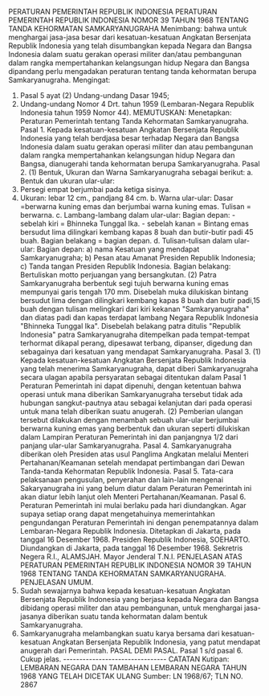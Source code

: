  PERATURAN PEMERINTAH REPUBLIK INDONESIA PERATURAN PEMERINTAH REPUBLIK INDONESIA NOMOR 39 TAHUN 1968 TENTANG TANDA KEHORMATAN SAMKARYANUGRAHA
Menimbang:
 bahwa untuk menghargai jasa-jasa besar dari kesatuan-kesatuan Angkatan Bersenjata Republik Indonesia yang telah disumbangkan kepada Negara dan Bangsa Indonesia dalam suatu gerakan operasi militer dan/atau pembangunan dalam rangka mempertahankan kelangsungan hidup Negara dan Bangsa dipandang perlu mengadakan peraturan tentang tanda kehormatan berupa Samkaryanugraha. Mengingat:
1. Pasal 5 ayat (2) Undang-undang Dasar 1945;
2. Undang-undang Nomor 4 Drt. tahun 1959 (Lembaran-Negara Republik Indonesia tahun 1959 Nomor 44).
MEMUTUSKAN:
 Menetapkan: Peraturan Pemerintah tentang Tanda Kehormatan Samkaryanugraha. Pasal 1. Kepada kesatuan-kesatuan Angkatan Bersenjata Republik Indonesia yang telah berdjasa besar terhadap Negara dan Bangsa Indonesia dalam suatu gerakan operasi militer dan atau pembangunan dalam rangka mempertahankan kelangsungan hidup Negara dan Bangsa, dianugerahi tanda kehormatan berupa Samkaryanugraha. Pasal 2.
(1) Bentuk, Ukuran dan Warna Samkaryanugraha sebagai berikut:
a. Bentuk dan ukuran ular-ular:
1. Persegi empat berjumbai pada ketiga sisinya.
2. Ukuran: lebar 12 cm., pandjang 84 cm.
b. Warna ular-ular: Dasar =berwarna kuning emas dan berjumbai warna kuning emas. Tulisan = berwarna.
c. Lambang-lambang dalam ular-ular: Bagian depan: - sebelah kiri = Bhinneka Tunggal Ika. - sebelah kanan = Bintang emas bersudut lima dilingkari kembang kapas 8 buah dan butir-butir padi 45 buah. Bagian belakang = bagian depan.
d. Tulisan-tulisan dalam ular-ular: Bagian depan: a) nama Kesatuan yang mendapat Samkaryanugraha; b) Pesan atau Amanat Presiden Republik Indonesia; c) Tanda tangan Presiden Republik Indonesia. Bagian belakang: Bertuliskan motto perjuangan yang bersangkutan.
(2) Patra Samkaryanugraha berbentuk segi tujuh berwarna kuning emas mempunyai garis tengah 170 mm. Disebelah muka dilukiskan bintang bersudut lima dengan dilingkari kembang kapas 8 buah dan butir padi,15 buah dengan tulisan melingkari dari kiri kekanan "Samkaryanugraha" dan diatas padi dan kapas terdapat lambang Negara Republik Indonesia "Bhinneka Tunggal Ika". Disebelah belakang patra ditulis "Republik Indonesia" patra Samkaryanugraha ditempelkan pada tempat-tempat terhormat dikapal perang, dipesawat terbang, dipanser, digedung dan sebagainya dari kesatuan yang mendapat Samkaryanugraha. Pasal 3.
(1) Kepada kesatuan-kesatuan Angkatan Bersenjata Republik Indonesia yang telah menerima Samkaryanugraha, dapat diberi Samkaryanugraha secara ulagan apabila persyaratan sebagai ditentukan dalam Pasal 1 Peraturan Pemerintah ini dapat dipenuhi, dengan ketentuan bahwa operasi untuk mana diberikan Samkaryanugraha tersebut tidak ada hubungan sangkut-pautnya atau sebagai kelanjutan dari pada operasi untuk mana telah diberikan suatu anugerah. (2) Pemberian ulangan tersebut dilakukan dengan menambah sebuah ular-ular berjumbai berwarna kuning emas yang berbentuk dan ukuran seperti dilukiskan dalam Lampiran Peraturan Pemerintah ini dan panjangnya 1/2 dari panjang ular-ular Samkaryanugraha. Pasal 4. Samkaryanugraha diberikan oleh Presiden atas usul Panglima Angkatan melalui Menteri Pertahanan/Keamanan setelah mendapat pertimbangan dari Dewan Tanda-tanda Kehormatan Republik Indonesia. Pasal 5. Tata-cara pelaksanaan pengusulan, penyerahan dan lain-lain mengenai Sakaryanugraha ini yang belum diatur dalam Peraturan Pemerintah ini akan diatur lebih lanjut oleh Menteri Pertahanan/Keamanan. Pasal 6. Peraturan Pemerintah ini mulai berlaku pada hari diundangkan. Agar supaya setiap orang dapat mengetahuinya memerintahkan pengundangan Peraturan Pemerintah ini dengan penempatannya dalam Lembaran-Negara Republik Indonesia. Ditetapkan di Jakarta, pada tanggal 16 Desember 1968. Presiden Republik Indonesia, SOEHARTO. Diundangkan di Jakarta, pada tanggal 16 Desember 1968. Sekretris Negera R.I., ALAMSJAH. Mayor Jenderal T.N.I. PENJELASAN ATAS PERATURAN PEMERINTAH REPUBLIK INDONESIA NOMOR 39 TAHUN 1968 TENTANG TANDA KEHORMATAN SAMKARYANUGRAHA. PENJELASAN UMUM.
1. Sudah sewajarnya bahwa kepada kesatuan-kesatuan Angkatan Bersenjata Republik Indonesia yang berjasa kepada Negara dan Bangsa dibidang operasi militer dan atau pembangunan, untuk menghargai jasa-jasanya diberikan suatu tanda kehormatan dalam bentuk Samkaryanugraha.
2. Samkaryanugraha melambangkan suatu karya bersama dari kesatuan-kesatuan Angkatan Bersenjata Republik Indonesia, yang patut mendapat anugerah dari Pemerintah. PASAL DEMI PASAL. Pasal 1 s/d pasal 6. Cukup jelas. -------------------------------- CATATAN Kutipan: LEMBARAN NEGARA DAN TAMBAHAN LEMBARAN NEGARA TAHUN 1968 YANG TELAH DICETAK ULANG Sumber: LN 1968/67; TLN NO. 2867
